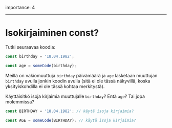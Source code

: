 importance: 4

---

# Isokirjaiminen const?

Tutki seuraavaa koodia:

```js
const birthday = '18.04.1982';

const age = someCode(birthday);
```

Meillä on vakiomuuttuja `birthday` päivämäärä ja `age` lasketaan muuttujan `birthday` avulla jonkin koodin avulla (sitä ei ole tässä näkyvillä, koska yksityiskohdilla ei ole tässä kohtaa merkitystä).

Käyttäisitkö isoja kirjaimia muuttujalle `birthday`? Entä `age`? Tai jopa molemmissa?

```js
const BIRTHDAY = '18.04.1982'; // käytä isoja kirjaimia?

const AGE = someCode(BIRTHDAY); // käytä isoja kirjaimia?
```

